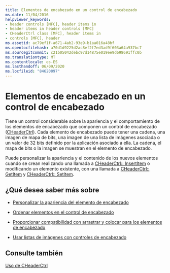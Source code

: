 ```yaml
---
title: Elementos de encabezado en un control de encabezado
ms.date: 11/04/2016
helpviewer_keywords:
- header controls [MFC], header items in
- header items in header controls [MFC]
- CHeaderCtrl class [MFC], header items in
- controls [MFC], header
ms.assetid: ac79ef1f-a671-4ab2-93e9-b1aa016a48bf
ms.openlocfilehash: a70d1d9225d2ac8ef2f7ed3ad9f603a64a937bc7
ms.sourcegitcommit: c21b05042debc97d14875e019ee9d698691ffc0b
ms.translationtype: MT
ms.contentlocale: es-ES
ms.lasthandoff: 06/09/2020
ms.locfileid: "84620097"
---
```

# <a name="header-items-in-a-header-control"></a>Elementos de encabezado en un control de encabezado

Tiene un control considerable sobre la apariencia y el comportamiento de los elementos de encabezado que componen un control de encabezado ([CHeaderCtrl](reference/cheaderctrl-class.md)). Cada elemento de encabezado puede tener una cadena, una imagen de mapa de bits, una imagen de una lista de imágenes asociada o un valor de 32 bits definido por la aplicación asociado a ella. La cadena, el mapa de bits o la imagen se muestran en el elemento de encabezado.

Puede personalizar la apariencia y el contenido de los nuevos elementos cuando se crean realizando una llamada a [CHeaderCtrl:: InsertItem](reference/cheaderctrl-class.md#insertitem) o modificando un elemento existente, con una llamada a [CHeaderCtrl:: GetItem](reference/cheaderctrl-class.md#getitem) y [CHeaderCtrl:: SetItem](reference/cheaderctrl-class.md#setitem).

## <a name="what-do-you-want-to-know-more-about"></a>¿Qué desea saber más sobre

- [Personalizar la apariencia del elemento de encabezado](customizing-the-header-item-s-appearance.md)

- [Ordenar elementos en el control de encabezado](ordering-items-in-the-header-control.md)

- [Proporcionar compatibilidad con arrastrar y colocar para los elementos de encabezado](providing-drag-and-drop-support-for-header-items.md)

- [Usar listas de imágenes con controles de encabezado](using-image-lists-with-header-controls.md)

## <a name="see-also"></a>Consulte también

[Uso de CHeaderCtrl](using-cheaderctrl.md)
